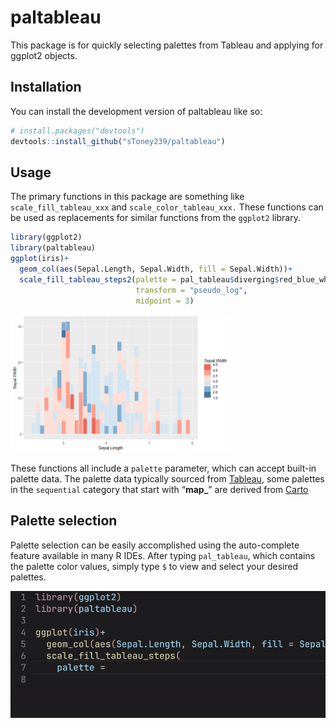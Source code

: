 
<!-- README.md is generated from README.Rmd. Please edit that file -->

# paltableau

<!-- badges: start -->

<!-- badges: end -->

This package is for quickly selecting palettes from Tableau and applying
for ggplot2 objects.

## Installation

You can install the development version of paltableau like so:

``` r
# install.packages("devtools")
devtools::install_github("sToney239/paltableau")
```

## Usage

The primary functions in this package are something like
`scale_fill_tableau_xxx` and `scale_color_tableau_xxx.` These functions
can be used as replacements for similar functions from the `ggplot2`
library.

``` r
library(ggplot2)
library(paltableau)
ggplot(iris)+
  geom_col(aes(Sepal.Length, Sepal.Width, fill = Sepal.Width))+
  scale_fill_tableau_steps2(palette = pal_tableau$diverging$red_blue_white,
                            transform = "pseudo_log",
                            midpoint = 3)
```

<img src="man/figures/README-example-1.png" width="70%" />

These functions all include a `palette` parameter, which can accept
built-in palette data. The palette data typically sourced from
[Tableau](https://help.tableau.com/current/pro/desktop/en-us/viewparts_marks_markproperties_color.htm),
some palettes in the `sequential` category that start with “**map\_**”
are derived from [Carto](https://carto.com/carto-colors/)

## Palette selection

Palette selection can be easily accomplished using the auto-complete
feature available in many R IDEs. After typing `pal_tableau`, which
contains the palette color values, simply type `$` to view and select
your desired palettes.

![](man/figures/interaction.gif)
